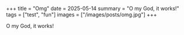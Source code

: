 +++
title = "Omg"
date = 2025-05-14
summary = "O my God, it works!"
tags = ["test", "fun"]
images = ["/images/posts/omg.jpg"]
+++

O my God, it works!
